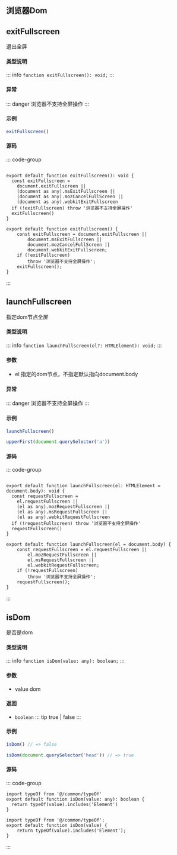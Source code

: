 ## 浏览器Dom
## exitFullscreen 
退出全屏

#### 类型说明
::: info
`function exitFullscreen(): void;`
:::
#### 异常
::: danger
浏览器不支持全屏操作
:::
#### 示例 
```ts
exitFullscreen()
```
#### 源码
::: code-group
```Ts [TS版本]

export default function exitFullscreen(): void {
  const exitFullscreen =
    document.exitFullscreen ||
    (document as any).msExitFullscreen ||
    (document as any).mozCancelFullScreen ||
    (document as any).webkitExitFullscreen
  if (!exitFullscreen) throw '浏览器不支持全屏操作'
  exitFullscreen()
}

```

```Js [JS版本]
export default function exitFullscreen() {
    const exitFullscreen = document.exitFullscreen ||
        document.msExitFullscreen ||
        document.mozCancelFullScreen ||
        document.webkitExitFullscreen;
    if (!exitFullscreen)
        throw '浏览器不支持全屏操作';
    exitFullscreen();
}

```
:::
## launchFullscreen 
指定dom节点全屏

#### 类型说明
::: info
`function launchFullscreen(el?: HTMLElement): void;`
:::
#### 参数
- el 指定的dom节点，不指定默认指向document.body
#### 异常
::: danger
浏览器不支持全屏操作
:::
#### 示例 
```ts
launchFullscreen()
```
```ts
upperFirst(document.querySelector('a'))
```
#### 源码
::: code-group
```Ts [TS版本]

export default function launchFullscreen(el: HTMLElement = document.body): void {
  const requestFullscreen =
    el.requestFullscreen ||
    (el as any).mozRequestFullscreen ||
    (el as any).msRequestFullscreen ||
    (el as any).webkitRequestFullscreen
  if (!requestFullscreen) throw '浏览器不支持全屏操作'
  requestFullscreen()
}

```

```Js [JS版本]
export default function launchFullscreen(el = document.body) {
    const requestFullscreen = el.requestFullscreen ||
        el.mozRequestFullscreen ||
        el.msRequestFullscreen ||
        el.webkitRequestFullscreen;
    if (!requestFullscreen)
        throw '浏览器不支持全屏操作';
    requestFullscreen();
}

```
:::
## isDom 
是否是dom

#### 类型说明
::: info
`function isDom(value: any): boolean;`
:::
#### 参数
- value dom
#### 返回
- `boolean`
::: tip
true | false
:::
#### 示例 
```ts
isDom() // => false
```
```ts
isDom(document.querySelector('head')) // => true
```
#### 源码
::: code-group
```Ts [TS版本]
import typeOf from '@/common/typeOf'
export default function isDom(value: any): boolean {
  return typeOf(value).includes('Element')
}
```

```Js [JS版本]
import typeOf from '@/common/typeOf';
export default function isDom(value) {
    return typeOf(value).includes('Element');
}

```
:::
